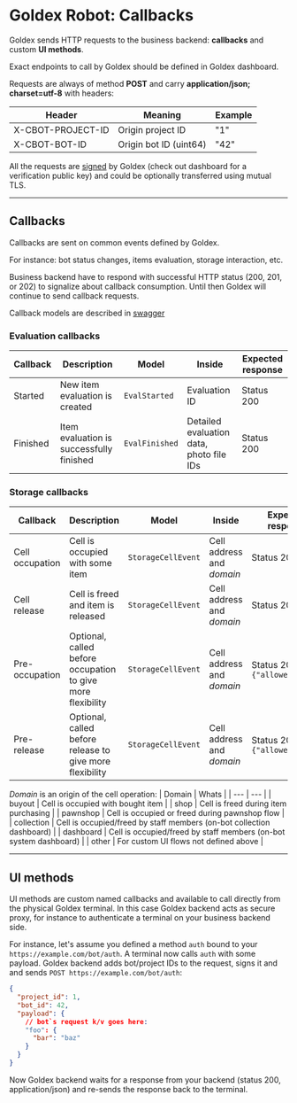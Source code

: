 # Goldex Robot: Callbacks

Goldex sends HTTP requests to the business backend: **callbacks** and custom **UI methods**.

Exact endpoints to call by Goldex should be defined in Goldex dashboard.

Requests are always of method **POST** and carry **application/json; charset=utf-8** with headers:

| Header | Meaning | Example |
| --- | --- | --- |
| X-CBOT-PROJECT-ID | Origin project ID | "1" |
| X-CBOT-BOT-ID | Origin bot ID (uint64) | "42" |

All the requests are [signed](/SIGNATURE.md) by Goldex (check out dashboard for a verification public key) and could be optionally transferred using mutual TLS.

---

## Callbacks

Callbacks are sent on common events defined by Goldex.

For instance: bot status changes, items evaluation, storage interaction, etc.

Business backend have to respond with successful HTTP status (200, 201, or 202) to signalize about callback consumption. Until then Goldex will continue to send callback requests.

Callback models are described in [swagger](https://goldexrobot.github.io/core.integration/swagger/#/backend-callbacks)

### Evaluation callbacks

| Callback | Description | Model | Inside | Expected response |
| --- | --- | --- | --- | --- |
| Started | New item evaluation is created | `EvalStarted` | Evaluation ID | Status 200 |
| Finished | Item evaluation is successfully finished | `EvalFinished` | Detailed evaluation data, photo file IDs | Status 200 |

### Storage callbacks

| Callback | Description | Model | Inside | Expected response |
| --- | --- | --- | --- | --- |
| Cell occupation | Cell is occupied with some item | `StorageCellEvent` | Cell address and *domain* | Status 200 |
| Cell release | Cell is freed and item is released | `StorageCellEvent` | Cell address and *domain* | Status 200 |
| Pre-occupation | Optional, called before occupation to give more flexibility | `StorageCellEvent` | Cell address and *domain* | Status 200 and `{"allowed":true}` |
| Pre-release | Optional, called before release to give more flexibility | `StorageCellEvent` | Cell address and *domain* | Status 200 and `{"allowed":true}` |

*Domain* is an origin of the cell operation:
| Domain | Whats |
| --- | --- |
| buyout | Cell is occupied with bought item |
| shop | Cell is freed during item purchasing |
| pawnshop | Cell is occupied or freed during pawnshop flow |
| collection | Cell is occupied/freed by staff members (on-bot collection dashboard) |
| dashboard | Cell is occupied/freed by staff members (on-bot system dashboard) |
| other | For custom UI flows not defined above |

---

## UI methods

UI methods are custom named callbacks and available to call directly from the physical Goldex terminal.
In this case Goldex backend acts as secure proxy, for instance to authenticate a terminal on your business backend side.

For instance, let's assume you defined a method `auth` bound to your `https://example.com/bot/auth`.
A terminal now calls `auth` with some payload. Goldex backend adds bot/project IDs to the request, signs it and and sends `POST https://example.com/bot/auth`:

```json
{
  "project_id": 1,
  "bot_id": 42,
  "payload": {
    // bot`s request k/v goes here:
    "foo": {
      "bar": "baz"
    }
  }
}
```

Now Goldex backend waits for a response from your backend (status 200, application/json) and re-sends the response back to the terminal.
